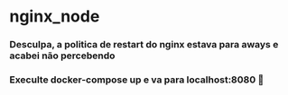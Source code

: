 # nginx_node

### Desculpa, a politica de restart do nginx estava para aways e acabei não percebendo
### Execulte docker-compose up e va para localhost:8080 :cowboy_hat_face:
